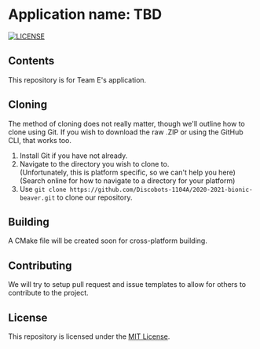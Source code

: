 # Application name: TBD

[![LICENSE](https://img.shields.io/github/license/IonicArgon/mirai-2020?color=blue&style=for-the-badge)](https://github.com/IonicArgon/mirai-2020/blob/main/LICENSE)

## Contents

This repository is for Team E's application.

## Cloning

The method of cloning does not really matter, though we'll outline how to clone using Git.
If you wish to download the raw .ZIP or using the GitHub CLI, that works too.

1. Install Git if you have not already.
2. Navigate to the directory you wish to clone to.  
   (Unfortunately, this is platform specific, so we can't help you here)  
   (Search online for how to navigate to a directory for your platform)  
3. Use `git clone https://github.com/Discobots-1104A/2020-2021-bionic-beaver.git` to clone our repository.

## Building

A CMake file will be created soon for cross-platform building.

## Contributing

We will try to setup pull request and issue templates to allow for others to contribute to the project.

## License

This repository is licensed under the [MIT License](https://mit-license.org/).
